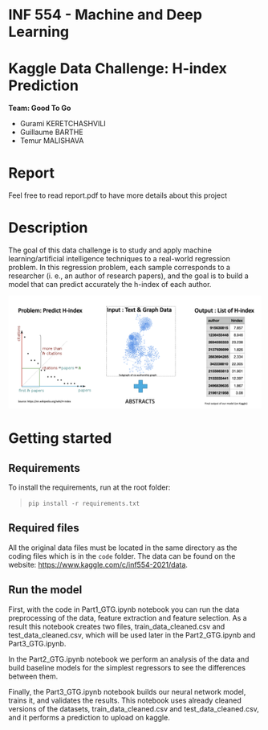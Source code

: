 # INF 554 - Machine and Deep Learning
# Kaggle Data Challenge: H-index Prediction
**Team: Good To Go**
* Gurami KERETCHASHVILI
* Guillaume BARTHE
* Temur MALISHAVA 

# Report 

Feel free to read report.pdf to have more details about this project


# Description
The goal of this data challenge is to study and apply machine learning/artificial intelligence techniques to a real-world regression problem. In this regression problem, each sample corresponds to a researcher (i. e., an author of research papers), and the goal is to build a model that can predict accurately the h-index of each author.

<p align="center"><img src="images/Screen Shot 2022-01-12 at 4.11.15 PM.png" width=800></p>




# Getting started
## Requirements

To install the requirements, run at the root folder:

> ```pip install -r requirements.txt```

## Required files

All the original data files must be located in the same directory as the coding files which is in the ```code``` folder.
The data can be found on the website: https://www.kaggle.com/c/inf554-2021/data.

## Run the model

First, with the code in Part1_GTG.ipynb notebook you can run the data preprocessing of the data, feature extraction and feature selection. As a result this notebook creates two files, train_data_cleaned.csv and test_data_cleaned.csv, which will be used later in the Part2_GTG.ipynb and Part3_GTG.ipynb.

In the Part2_GTG.ipynb notebook we perform an analysis of the data and build baseline models for the simplest regressors to see the differences between them.

Finally, the Part3_GTG.ipynb notebook builds our neural network model, trains it, and validates the results. This notebook uses already cleaned versions of the datasets, train_data_cleaned.csv and test_data_cleaned.csv, and it performs a prediction to upload on kaggle.


